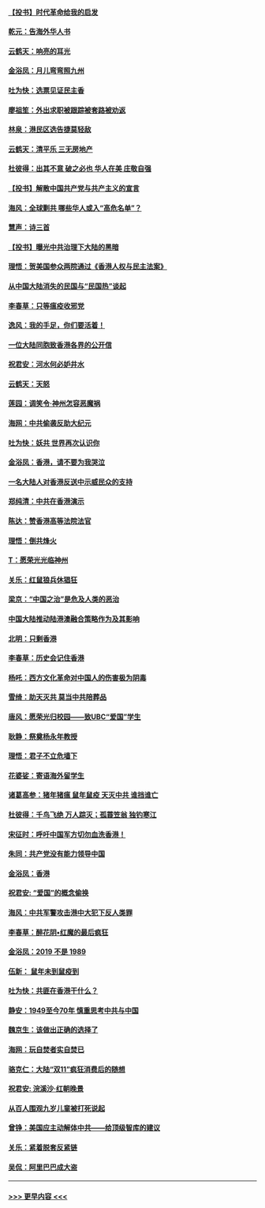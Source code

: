 #### [【投书】时代革命给我的启发](../pages/nsc993/n11684287.md?t=11280122) 
#### [乾元：告海外华人书](../pages/nsc993/n11684044.md?t=11280122) 
#### [云鹤天：响亮的耳光](../pages/nsc993/n11684254.md?t=11280122) 
#### [金浴凤：月儿弯弯照九州](../pages/nsc993/n11684231.md?t=11280122) 
#### [吐为快：选票见证民主香](../pages/nsc993/n11684206.md?t=11280122) 
#### [廖祖笙：外出求职被跟踪被套路被劝返](../pages/nsc993/n11683874.md?t=11280122) 
#### [林泉：港民区选告捷莫轻敌](../pages/nsc993/n11683930.md?t=11280122) 
#### [云鹤天：清平乐 三无房地产](../pages/nsc993/n11681521.md?t=11280122) 
#### [杜彼得：出其不意 破之必也 华人在美 庄敬自强](../pages/nsc993/n11679554.md?t=11280122) 
#### [【投书】解散中国共产党与共产主义的宣言](../pages/nsc993/n11679177.md?t=11280122) 
#### [海风：全球剿共 哪些华人或入“高危名单”？](../pages/nsc993/n11678617.md?t=11280122) 
#### [慧声：诗三首](../pages/nsc993/n11678848.md?t=11280122) 
#### [【投书】曝光中共治理下大陆的黑暗](../pages/nsc993/n11678674.md?t=11280122) 
#### [理悟：贺美国参众两院通过《香港人权与民主法案》](../pages/nsc993/n11678104.md?t=11280122) 
#### [从中国大陆消失的民国与“民国热”谈起](../pages/nsc993/n11678075.md?t=11280122) 
#### [李春草：只等瘟疫收邪党](../pages/nsc993/n11677308.md?t=11280122) 
#### [逸风：我的手足，你们要活着！](../pages/nsc993/n11676352.md?t=11280122) 
#### [一位大陆同胞致香港各界的公开信](../pages/nsc993/n11675761.md?t=11280122) 
#### [祝君安：河水何必妒井水](../pages/nsc993/n11675746.md?t=11280122) 
#### [云鹤天：天怒](../pages/nsc993/n11675718.md?t=11280122) 
#### [莲园：调笑令‧神州怎容恶魔祸](../pages/nsc993/n11675648.md?t=11280122) 
#### [海网：中共偷袭反助大纪元](../pages/nsc993/n11673515.md?t=11280122) 
#### [吐为快：妖共 世界再次认识你](../pages/nsc993/n11673506.md?t=11280122) 
#### [金浴凤：香港，请不要为我哭泣](../pages/nsc993/n11673248.md?t=11280122) 
#### [一名大陆人对香港反送中示威民众的支持](../pages/nsc993/n11672615.md?t=11280122) 
#### [郑纯清：中共在香港演示](../pages/nsc993/n11670539.md?t=11280122) 
#### [陈达：赞香港高等法院法官](../pages/nsc993/n11669542.md?t=11280122) 
#### [理悟：倒共烽火](../pages/nsc993/n11668844.md?t=11280122) 
#### [T：愿荣光光临神州](../pages/nsc993/n11668421.md?t=11280122) 
#### [关乐：红鼠狼兵休猖狂](../pages/nsc993/n11668378.md?t=11280122) 
#### [梁京：“中国之治”是危及人类的恶治](../pages/nsc993/n11668328.md?t=11280122) 
#### [中国大陆推动陆港澳融合策略作为及其影响](../pages/nsc993/n11668157.md?t=11280122) 
#### [北明：只剩香港](../pages/nsc993/n11668002.md?t=11280122) 
#### [李春草：历史会记住香港](../pages/nsc993/n11667927.md?t=11280122) 
#### [杨吒：西方文化革命对中国人的伤害极为阴毒](../pages/nsc993/n11664521.md?t=11280122) 
#### [雪绮：助天灭共 莫当中共陪葬品](../pages/nsc993/n11662650.md?t=11280122) 
#### [唐风：愿荣光归校园——致UBC“爱国”学生](../pages/nsc993/n11662194.md?t=11280122) 
#### [耿静：祭奠杨永年教授](../pages/nsc993/n11662514.md?t=11280122) 
#### [理悟：君子不立危墙下](../pages/nsc993/n11662172.md?t=11280122) 
#### [花婆娑：寄语海外留学生](../pages/nsc993/n11662121.md?t=11280122) 
#### [诸葛高参：猪年猪瘟 鼠年鼠疫 天灭中共 谁挡谁亡](../pages/nsc993/n11661980.md?t=11280122) 
#### [杜彼得：千鸟飞绝 万人踪灭；孤蓑笠翁 独钓寒江](../pages/nsc993/n11661170.md?t=11280122) 
#### [宋征时：呼吁中国军方切勿血洗香港！](../pages/nsc993/n11415318.md?t=11280122) 
#### [朱同：共产党没有能力领导中国](../pages/nsc993/n11660421.md?t=11280122) 
#### [金浴凤：香港](../pages/nsc993/n11660419.md?t=11280122) 
#### [祝君安: “爱国”的概念偷换](../pages/nsc993/n11659706.md?t=11280122) 
#### [海风：中共军警攻击港中大犯下反人类罪](../pages/nsc993/n11659632.md?t=11280122) 
#### [李春草：醉花阴•红魔的最后疯狂](../pages/nsc993/n11659287.md?t=11280122) 
#### [金浴凤：2019 不是 1989](../pages/nsc993/n11657663.md?t=11280122) 
#### [伍新： 鼠年未到鼠疫到](../pages/nsc993/n11655098.md?t=11280122) 
#### [吐为快：共匪在香港干什么？](../pages/nsc993/n11654891.md?t=11280122) 
#### [静安：1949至今70年 慎重思考中共与中国](../pages/nsc993/n11651244.md?t=11280122) 
#### [魏京生：该做出正确的选择了](../pages/nsc993/n11653084.md?t=11280122) 
#### [海网：玩自焚者实自焚已](../pages/nsc993/n11652423.md?t=11280122) 
#### [骆克仁：大陆“双11”疯狂消费后的随想](../pages/nsc993/n11652305.md?t=11280122) 
#### [祝君安: 浣溪沙·红朝晚景](../pages/nsc993/n11652258.md?t=11280122) 
#### [从百人围观九岁儿童被打死说起](../pages/nsc993/n11651030.md?t=11280122) 
#### [曾铮：美国应主动解体中共——给顶级智库的建议](../pages/nsc993/n11649888.md?t=11280122) 
#### [关乐：紧着脱套反紧链](../pages/nsc993/n11649069.md?t=11280122) 
#### [吴侃：阿里巴巴成大盗](../pages/nsc993/n11645523.md?t=11280122) 

----
#### [ >>> 更早内容 <<< ](../indexes/nsc993-earlier.md)
